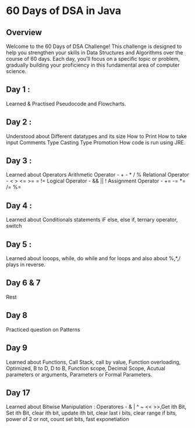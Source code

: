 # 60 Days of DSA in Java

## Overview
  Welcome to the 60 Days of DSA Challenge! This challenge is designed to help you strengthen your skills in Data Structures and Algorithms over the course of 60 days. Each day, you'll focus on a specific topic or problem, gradually building your proficiency in this fundamental area of computer science.

## Day 1 :
  Learned & Practised Pseudocode and Flowcharts.

## Day 2 :
  Understood about Different datatypes and its size
  How to Print
  How to take input
  Comments
  Type Casting
  Type Promotion
  How code is run using JRE.

## Day 3 :
  Learned about Operators
    Arithmetic Operator - + - * / %
    Relational Operator  -  < > <= >= = !=
    Logical Operator - && || !
    Assignment Operator - += -= *= /= %=

## Day 4 :
  Learned about Conditionals statements
    iF else, else if, ternary operator, switch

## Day 5 :
  Learned about looops, while, do while and for loops and also about %,*,/ plays in reverse.

## Day 6 & 7 
  Rest

## Day 8 
  Practiced question on Patterns
  
## Day 9
  Learned about Functions, Call Stack, call by value, Function overloading, Optimized, B to D, D to B, Function scope, Decimal Scope, Acutual parameters or arguments, Parameters or Formal Parameters.

## Day 17
  Learned about Bitwise Manipulation : Operatores - & | ^ ~ << >>,Get ith Bit, Set ith Bit, clear ith bit, update ith bit, clear last i bits, clear range if bits, power of 2 or not, count set bits, fast exponetiation